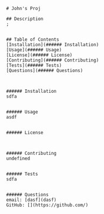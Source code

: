 
    # John's Proj

    ## Description
    ;


    ## Table of Contents
    [Installation](###### Installation)
    [Usage](###### Usage)
    [License](###### License)
    [Contributing](###### Contributing)
    [Tests](###### Tests)
    [Questions](###### Questions)



    ###### Installation
    sdfa


    ###### Usage
    asdf


    ###### License
    


    ###### Contributing
    undefined


    ###### Tests
    sdfa


    ###### Questions
    email: [dasf](dasf)
    GitHub: [](https://github.com/)

   
    